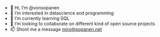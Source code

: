 - 👋 Hi, I’m @vonsopanen
- 👀 I’m interested in datascience and programming
- 🌱 I’m currently learning SQL
- 💞️ I’m looking to collaborate on different kind of open source projects
- 📫 Shoot me a message miro@sopanen.net

<!---
mrsopan/mrsopan is a ✨ special ✨ repository because its `README.md` (this file) appears on your GitHub profile.
You can click the Preview link to take a look at your changes.
--->
